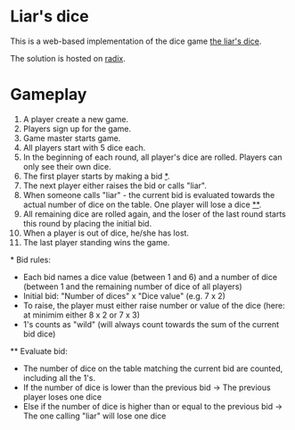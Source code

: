 # Liar's dice

This is a web-based implementation of the dice game [the liar's dice](https://en.wikipedia.org/wiki/Liar%27s_dice).

The solution is hosted on [radix](https://gathering-gaia.app.playground.radix.equinor.com/).


# Gameplay

1. A player create a new game.
1. Players sign up for the game.
1. Game master starts game.
1. All players start with 5 dice each.
1. In the beginning of each round, all player's dice are rolled. Players can only see their own dice.
1. The first player starts by making a bid [*](#bid_rules).
1. The next player either raises the bid or calls "liar".
1. When someone calls "liar" - the current bid is evaluated towards the actual number of dice on the table. One player will lose a dice [**](#compare_rules).
1. All remaining dice are rolled again, and the loser of the last round starts this round by placing the initial bid.
1. When a player is out of dice, he/she has lost.
1. The last player standing wins the game.

<a name="bid_rules">*</a> Bid rules:
* Each bid names a dice value (between 1 and 6) and a number of dice (between 1 and the remaining number of dice of all players)
* Initial bid: "Number of dices" x "Dice value" (e.g. 7 x 2)
* To raise, the player must either raise number or value of the dice (here: at minimim either 8 x 2 or 7 x 3)
* 1's counts as "wild" (will always count towards the sum of the current bid dice)

<a name="compare_rules">**</a> Evaluate bid:
* The number of dice on the table matching the current bid are counted, including all the 1's.
* If the number of dice is lower than the previous bid
-> The previous player loses one dice
* Else if the number of dice is higher than or equal to the previous bid
-> The one calling "liar" will lose one dice
